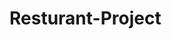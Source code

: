 # Resturant-Project

<!-- Createed Header and Navbar -->
<!-- Createed Home -->
<!-- The Solution To The Background Error  -->
<!-- Completed Home -->
<!-- Completed About -->
<!-- Completed Food -->

